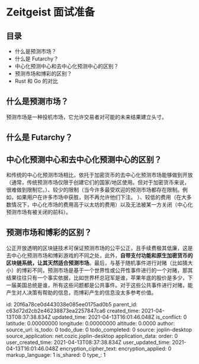 # Zeitgeist 面试准备

## 目录

- 什么是预测市场？
- 什么是 Futarchy？
- 中心化预测中心和去中心化预测中心的区别？
- 预测市场和博彩的区别？
- Rust 和 Go 的对比

## 什么是预测市场？

预测市场是一种投机市场，它允许交易者对可能的未来结果建立头寸。

## 什么是 Futarchy？

## 中心化预测中心和去中心化预测中心的区别？

和传统的中心化预测市场相比，依托于加密货币的去中心化预测市场能够做到开放（通常，传统预测市场仅限于创建它们的国家/地区使用。但对于加密货币来说，很难做到限制它。）、较少的限制（当今许多最受欢迎的预测市场都存在限制。例如，如果用户在许多市场中获胜，则不再允许他们下注。 ）、较低的费用（在大多数情况下，中心化市场的费用高于以太坊的费用）以及无法被某一方关闭（中心化预测市场有被关闭的前科）。

## 预测市场和博彩的区别？

公正开放透明的区块链技术可保证预测市场的公平公正，且手续费极其低廉，这是去中心化预测市场和博彩游戏的不同之处，此外，**自带支付功能和原生加密货币的区块链系统，让其天然适合预测市场**。最后，与基于随机事件进行对赌（比如猜大小）的博彩不同，预测市场是基于一个世界性或公开性事件进行的一个对赌，那其结果往往只有一个事实依据，比如世界杯总冠军是谁，苹果年底的股价是多少，下一届美国总统是谁，所有这些问题都是公共事件。对于这些公共事件进行对赌，能产生对人决策有帮助的信息，而博彩产生的信息没太多参考价值。

id: 20f6a78ce0d443038e085ee0175ad0b5
parent_id: c63d72d2cb2e46238873ea2257847ca6
created_time: 2021-04-13T08:37:38.834Z
updated_time: 2021-04-13T16:01:46.048Z
is_conflict: 0
latitude: 0.00000000
longitude: 0.00000000
altitude: 0.0000
author: 
source_url: 
is_todo: 0
todo_due: 0
todo_completed: 0
source: joplin-desktop
source_application: net.cozic.joplin-desktop
application_data: 
order: 0
user_created_time: 2021-04-13T08:37:38.834Z
user_updated_time: 2021-04-13T16:01:46.048Z
encryption_cipher_text: 
encryption_applied: 0
markup_language: 1
is_shared: 0
type_: 1